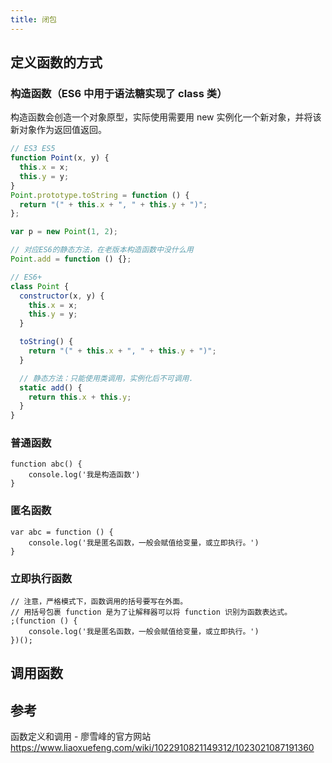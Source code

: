 ```yaml
---
title: 闭包
---
```


## 定义函数的方式

### 构造函数（ES6 中用于语法糖实现了 class 类）

构造函数会创造一个对象原型，实际使用需要用 new 实例化一个新对象，并将该新对象作为返回值返回。

```javascript
// ES3 ES5
function Point(x, y) {
  this.x = x;
  this.y = y;
}
Point.prototype.toString = function () {
  return "(" + this.x + ", " + this.y + ")";
};

var p = new Point(1, 2);

// 对应ES6的静态方法，在老版本构造函数中没什么用
Point.add = function () {};
```

```javascript
// ES6+
class Point {
  constructor(x, y) {
    this.x = x;
    this.y = y;
  }

  toString() {
    return "(" + this.x + ", " + this.y + ")";
  }

  // 静态方法：只能使用类调用，实例化后不可调用.
  static add() {
    return this.x + this.y;
  }
}
```

### 普通函数

```
function abc() {
    console.log('我是构造函数')
}
```

### 匿名函数

```
var abc = function () {
    console.log('我是匿名函数，一般会赋值给变量，或立即执行。')
}
```

### 立即执行函数

```
// 注意，严格模式下，函数调用的括号要写在外面。
// 用括号包裹 function 是为了让解释器可以将 function 识别为函数表达式。
;(function () {
    console.log('我是匿名函数，一般会赋值给变量，或立即执行。')
})();
```

## 调用函数

## 参考

函数定义和调用 - 廖雪峰的官方网站 https://www.liaoxuefeng.com/wiki/1022910821149312/1023021087191360
